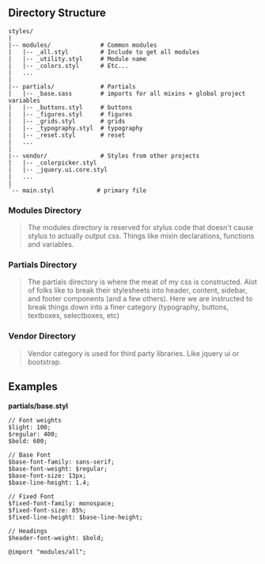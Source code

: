 ## Directory Structure
```
styles/
|
|-- modules/              # Common modules
|   |-- _all.styl         # Include to get all modules
|   |-- _utility.styl     # Module name
|   |-- _colors.styl      # Etc...
|   ...
|
|-- partials/             # Partials
|   |-- _base.sass        # imports for all mixins + global project variables
|   |-- _buttons.styl     # buttons
|   |-- _figures.styl     # figures
|   |-- _grids.styl       # grids
|   |-- _typography.styl  # typography
|   |-- _reset.styl       # reset
|   ...
|
|-- vendor/               # Styles from other projects
|   |-- _colorpicker.styl
|   |-- _jquery.ui.core.styl
|   ...
|
`-- main.styl            # primary file
```


### Modules Directory
> The modules directory is reserved for stylus code that doesn't cause stylus to actually output css. Things like mixin declarations, functions and variables.

### Partials Directory
> The partials directory is where the meat of my css is constructed. Alot of folks like to break their stylesheets into header, content, sidebar, and footer components )and a few others). Here we are instructed to break things down into  a finer category (typography, buttons, textboxes, selectboxes, etc)

### Vendor Directory
> Vendor category is used for third party libraries. Like jquery ui or bootstrap.

## Examples

**partials/base.styl**
```stylus
// Font weights
$light: 100;
$regular: 400;
$bold: 600;

// Base Font
$base-font-family: sans-serif;
$base-font-weight: $regular;
$base-font-size: 13px;
$base-line-height: 1.4;

// Fixed Font
$fixed-font-family: monospace;
$fixed-font-size: 85%;
$fixed-line-height: $base-line-height;

// Headings
$header-font-weight: $bold;

@import "modules/all";

```
